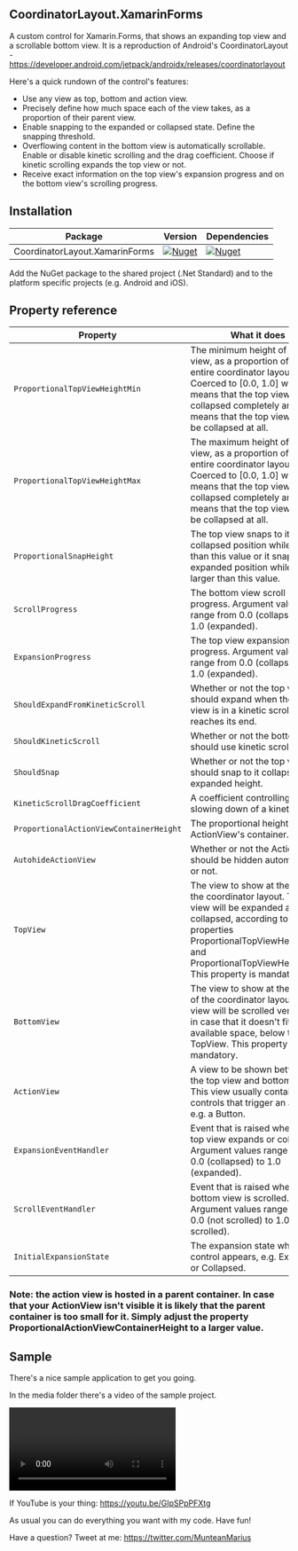 ## CoordinatorLayout.XamarinForms

A custom control for Xamarin.Forms, that shows an expanding top view and a scrollable bottom view. It is a reproduction of Android's CoordinatorLayout - https://developer.android.com/jetpack/androidx/releases/coordinatorlayout

Here's a quick rundown of the control's features:

- Use any view as top, bottom and action view.
- Precisely define how much space each of the view takes, as a proportion of their parent view.
- Enable snapping to the expanded or collapsed state. Define the snapping threshold.
- Overflowing content in the bottom view is automatically scrollable. Enable or disable kinetic scrolling and the drag coefficient. Choose if kinetic scrolling expands the top view or not.
- Receive exact information on the top view's expansion progress and on the bottom view's scrolling progress.

## Installation

| Package                        | Version                                                                                                                                      | Dependencies                                                                                                     |
| ------------------------------ | -------------------------------------------------------------------------------------------------------------------------------------------- | ---------------------------------------------------------------------------------------------------------------- |
| CoordinatorLayout.XamarinForms | [![Nuget](https://img.shields.io/nuget/vpre/CoordinatorLayout.XamarinForms)](https://www.nuget.org/packages/CoordinatorLayout.XamarinForms/) | [![Nuget](https://img.shields.io/badge/Xamarin.Forms-v4.5-green)](https://www.nuget.org/packages/Xamarin.Forms/) |

Add the NuGet package to the shared project (.Net Standard) and to the platform specific projects (e.g. Android and iOS).

## Property reference

| Property                                | What it does                                                                                                                                                                                                                          |
| --------------------------------------- | ------------------------------------------------------------------------------------------------------------------------------------------------------------------------------------------------------------------------------------- |
| `ProportionalTopViewHeightMin`          | The minimum height of the top view, as a proportion of the entire coordinator layout. Coerced to [0.0, 1.0] where 0.0 means that the top view can be collapsed completely and 1.0 means that the top view cannot be collapsed at all. |
| `ProportionalTopViewHeightMax`          | The maximum height of the top view, as a proportion of the entire coordinator layout. Coerced to [0.0, 1.0] where 0.0 means that the top view can be collapsed completely and 1.0 means that the top view cannot be collapsed at all. |
| `ProportionalSnapHeight`                | The top view snaps to its collapsed position while smaller than this value or it snaps to its expanded position while it is larger than this value.                                                                                   |
| `ScrollProgress`                        | The bottom view scroll progress. Argument values range from 0.0 (collapsed) to 1.0 (expanded).                                                                                                                                        |
| `ExpansionProgress`                     | The top view expansion progress. Argument values range from 0.0 (collapsed) to 1.0 (expanded).                                                                                                                                        |
| `ShouldExpandFromKineticScroll`         | Whether or not the top view should expand when the bottom view is in a kinetic scroll and it reaches its end.                                                                                                                         |
| `ShouldKineticScroll`                   | Whether or not the bottom view should use kinetic scrolling.                                                                                                                                                                          |
| `ShouldSnap`                            | Whether or not the top view should snap to it collapsed or expanded height.                                                                                                                                                           |
| `KineticScrollDragCoefficient`          | A coefficient controlling the slowing down of a kinetic scroll.                                                                                                                                                                       |
| `ProportionalActionViewContainerHeight` | The proportional height of the ActionView's container.                                                                                                                                                                                |
| `AutohideActionView`                    | Whether or not the ActionView should be hidden automatically or not.                                                                                                                                                                  |
| `TopView`                               | The view to show at the top of the coordinator layout. This view will be expanded and collapsed, according to the properties ProportionalTopViewHeightMin and ProportionalTopViewHeightMax. This property is mandatory.               |
| `BottomView`                            | The view to show at the bottom of the coordinator layout. This view will be scrolled vertically, in case that it doesn't fit in the available space, below the TopView. This property is mandatory.                                   |
| `ActionView`                            | A view to be shown between the top view and bottom view. This view usually contains controls that trigger an action, e.g. a Button.                                                                                                   |
| `ExpansionEventHandler`                 | Event that is raised when the top view expands or collapses. Argument values range from 0.0 (collapsed) to 1.0 (expanded).                                                                                                            |
| `ScrollEventHandler`                    | Event that is raised when the bottom view is scrolled. Argument values range from 0.0 (not scrolled) to 1.0 (fully scrolled).                                                                                                         |
| `InitialExpansionState`                 | The expansion state when the control appears, e.g. Expanded or Collapsed.                                                                                                                                                             |

### Note: the action view is hosted in a parent container. In case that your ActionView isn't visible it is likely that the parent container is too small for it. Simply adjust the property ProportionalActionViewContainerHeight to a larger value.

## Sample

There's a nice sample application to get you going.

In the media folder there's a video of the sample project.

![Sample](media/CoordinatorLayout.m4v)

If YouTube is your thing: https://youtu.be/GIpSPpPFXtg

As usual you can do everything you want with my code. Have fun!

Have a question? Tweet at me: https://twitter.com/MunteanMarius

